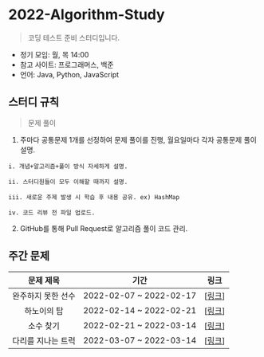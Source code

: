 # 2022-Algorithm-Study
> 코딩 테스트 준비 스터디입니다.
* 정기 모임: 월, 목 14:00
* 참고 사이트: 프로그래머스, 백준
* 언어: Java, Python, JavaScript

## 스터디 규칙
> 문제 풀이
  1. 주마다 공통문제 1개를 선정하여 문제 풀이를 진행, 월요일마다 각자 공통문제 풀이 설명.
  
    i. 개념+알고리즘+풀이 방식 자세하게 설명.
  
    ii. 스터디원들이 모두 이해할 때까지 설명.
    
    iii. 새로운 주제 발생 시 학습 후 내용 공유. ex) HashMap
    
    iv. 코드 리뷰 전 파일 업로드.
    
  2. GitHub를 통해 Pull Request로 알고리즘 풀이 코드 관리.

## 주간 문제

|**문제 제목**|**기간**|**링크**|
|:------:|:---:|:---:|
|완주하지 못한 선수|2022-02-07 ~ 2022-02-17|[[링크](https://programmers.co.kr/learn/courses/30/lessons/42576)]
|하노이의 탑|2022-02-14 ~ 2022-02-21|[[링크](https://programmers.co.kr/learn/courses/30/lessons/12946)]
|소수 찾기|2022-02-21 ~ 2022-03-14|[[링크](https://programmers.co.kr/learn/courses/30/lessons/42839)]
|다리를 지나는 트럭|2022-03-07 ~ 2022-03-14|[[링크](https://programmers.co.kr/learn/courses/30/lessons/42583)]

